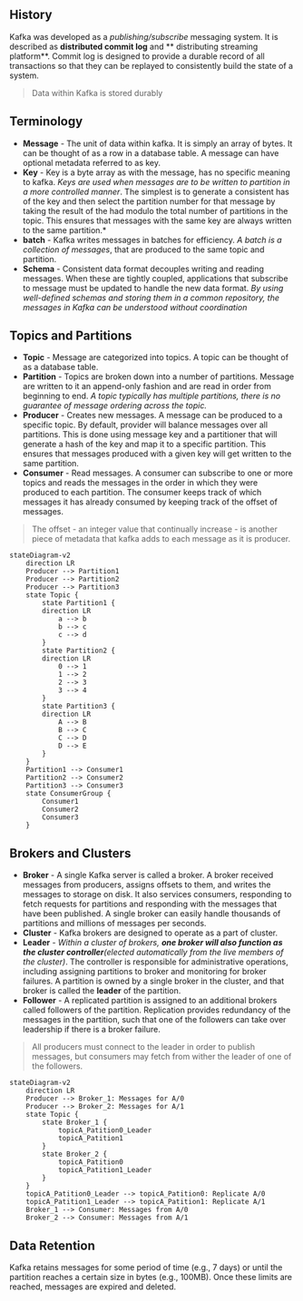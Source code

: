 ## History
Kafka was developed as a *publishing/subscribe* messaging system. It is described as **distributed commit log** and **
distributing streaming platform**.
Commit log is designed to provide a durable record of all transactions so that they can be replayed to consistently
build the state of a system.

> Data within Kafka is stored durably

## Terminology

- **Message** - The unit of data within kafka. It is simply an array of bytes. It can be thought of as a row in a
  database table. A message can have optional metadata referred to as key.
- **Key** - Key is a byte array as with the message, has no specific meaning to kafka. *Keys are used when messages are
  to be written to partition in a more controlled manner*. The simplest is to generate a consistent has of the key and
  then select the partition number for that message by taking the result of the had modulo the total number of
  partitions in the topic. This ensures that messages with the same key are always written to the same partition.*
- **batch** - Kafka writes messages in batches for efficiency. *A batch is a collection of messages*, that are produced
  to the same topic and partition.
- **Schema** - Consistent data format decouples writing and reading messages. When these are tightly coupled,
  applications that subscribe to message must be updated to handle the new data format. *By using well-defined schemas
  and storing them in a common repository, the messages in Kafka can be understood without coordination*

## Topics and Partitions ##

- **Topic** - Message are categorized into topics. A topic can be thought of as a database table.
- **Partition** - Topics are broken down into a number of partitions. Message are written to it an append-only fashion
  and are read in order from beginning to end. *A topic typically has multiple partitions, there is no guarantee of
  message ordering across the topic.*
- **Producer** - Creates new messages. A message can be produced to a specific topic. By default, provider will balance messages over all partitions. This is done using message key and a partitioner that will generate a hash of the key and map it to a specific partition. This ensures that messages produced with a given key will get written to the same partition.
- **Consumer** - Read messages. A consumer can subscribe to one or more topics and reads the messages in the order in which they were produced to each partition. The consumer keeps track of which messages it has already consumed by keeping track of the offset of messages.
> The offset - an integer value that continually increase - is another piece of metadata that kafka adds to each message as it is producer.

```mermaid
stateDiagram-v2
    direction LR
    Producer --> Partition1
    Producer --> Partition2
    Producer --> Partition3
    state Topic {
        state Partition1 {
        direction LR
            a --> b
            b --> c
            c --> d
        }
        state Partition2 {
        direction LR
            0 --> 1
            1 --> 2
            2 --> 3
            3 --> 4
        }
        state Partition3 {
        direction LR
            A --> B
            B --> C
            C --> D
            D --> E
        }
    }
    Partition1 --> Consumer1
    Partition2 --> Consumer2
    Partition3 --> Consumer3
    state ConsumerGroup {
        Consumer1
        Consumer2
        Consumer3
    }
```

## Brokers and Clusters
- **Broker** - A single Kafka server is called a broker. A broker received messages from producers, assigns offsets to them, and writes the messages to storage on disk. It also services consumers, responding to fetch requests for partitions and responding with the messages that have been published. A single broker can easily handle thousands of partitions and millions of messages per seconds.
- **Cluster** - Kafka brokers are designed to operate as a part of cluster. 
- **Leader** - *Within a cluster of brokers, **one broker will also function as the cluster controller**(elected automatically from the live members of the cluster)*. The controller is responsible for administrative operations, including assigning partitions to broker and monitoring for broker failures. A partition is owned by a single broker in the cluster, and that broker is called the **leader** of the partition.
- **Follower** - A replicated partition is assigned to an additional brokers called followers of the partition. Replication provides redundancy of the messages in the partition, such that one of the followers can take over leadership if there is a broker failure.

> All producers must connect to the leader in order to publish messages, but consumers may fetch from wither the leader of one of the followers.

```mermaid
stateDiagram-v2
    direction LR
    Producer --> Broker_1: Messages for A/0
    Producer --> Broker_2: Messages for A/1
    state Topic {
        state Broker_1 {
            topicA_Patition0_Leader
            topicA_Patition1
        }
        state Broker_2 {
            topicA_Patition0
            topicA_Patition1_Leader
        }
    }
    topicA_Patition0_Leader --> topicA_Patition0: Replicate A/0
    topicA_Patition1_Leader --> topicA_Patition1: Replicate A/1
    Broker_1 --> Consumer: Messages from A/0
    Broker_2 --> Consumer: Messages from A/1 
```
## Data Retention
Kafka retains messages for some period of time (e.g., 7 days) or until the partition reaches a certain size in bytes (e.g., 100MB). Once these limits are reached, messages are expired and deleted.
